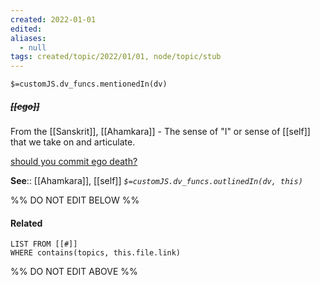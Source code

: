 ```yaml
---
created: 2022-01-01 
edited: 
aliases:
  - null
tags: created/topic/2022/01/01, node/topic/stub
---
```

`$=customJS.dv_funcs.mentionedIn(dv)`

##### <s class="topic-title">[[ego]]</s>

From the [[Sanskrit]], [[Ahamkara]] - The sense of "I" or sense of [[self]] that we take on and articulate.

[should you commit ego death?](https://www.youtube.com/watch?v=C0ofnCI6LF0)

**See**:: [[Ahamkara]], [[self]]
*`$=customJS.dv_funcs.outlinedIn(dv, this)`*

%% DO NOT EDIT BELOW %%
#### Related 
```dataview
LIST FROM [[#]]
WHERE contains(topics, this.file.link)
```
%% DO NOT EDIT ABOVE %%


